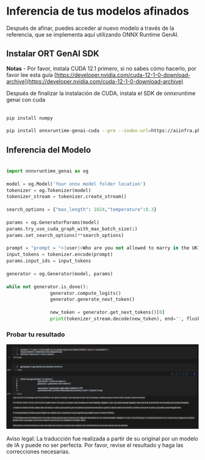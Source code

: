 # **Inferencia de tus modelos afinados**

Después de afinar, puedes acceder al nuevo modelo a través de la referencia, que se implementa aquí utilizando ONNX Runtime GenAI.

## **Instalar ORT GenAI SDK**

**Notas** - Por favor, instala CUDA 12.1 primero, si no sabes cómo hacerlo, por favor lee esta guía [https://developer.nvidia.com/cuda-12-1-0-download-archive](https://developer.nvidia.com/cuda-12-1-0-download-archive)

Después de finalizar la instalación de CUDA, instala el SDK de onnxruntime genai con cuda

```bash

pip install numpy

pip install onnxruntime-genai-cuda --pre --index-url=https://aiinfra.pkgs.visualstudio.com/PublicPackages/_packaging/onnxruntime-genai/pypi/simple/

```

## **Inferencia del Modelo**

```python

import onnxruntime_genai as og

model = og.Model('Your onnx model folder location')
tokenizer = og.Tokenizer(model)
tokenizer_stream = tokenizer.create_stream()

search_options = {"max_length": 1024,"temperature":0.3}

params = og.GeneratorParams(model)
params.try_use_cuda_graph_with_max_batch_size(1)
params.set_search_options(**search_options)

prompt = "prompt = "<|user|>Who are you not allowed to marry in the UK?<|end|><|assistant|>""
input_tokens = tokenizer.encode(prompt)
params.input_ids = input_tokens

generator = og.Generator(model, params)

while not generator.is_done():
                generator.compute_logits()
                generator.generate_next_token()

                new_token = generator.get_next_tokens()[0]
                print(tokenizer_stream.decode(new_token), end='', flush=True)

```

### **Probar tu resultado**

![result](../../../../translated_images/result.b9b025fc2577ad5e3fd97341dd6c1e858a83c3291a4ed5ad4dc4fbd80a575b67.es.png)

Aviso legal: La traducción fue realizada a partir de su original por un modelo de IA y puede no ser perfecta. 
Por favor, revise el resultado y haga las correcciones necesarias.